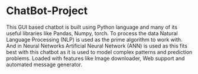# ChatBot-Project
This GUI based chatbot is built using Python language and many of its useful libraries like Pandas, Numpy, torch. 
To process the data Natural Language Processing (NLP) is used as the prime algorithm to work with. 
And in Neural Networks Artificial Neural Network (ANN) is used as this fits best with this chatbot as it is used to model complex patterns and prediction problems.
Loaded with features like Image downloader, Web support and automated message generator.
